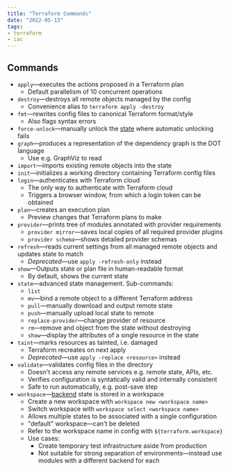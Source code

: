 ```yaml
---
title: "Terraform Commands"
date: "2022-05-13"
tags:
- terraform
- iac
---
```


## Commands

- `apply`—executes the actions proposed in a Terraform plan
	- Default parallelism of 10 concurrent operations
- `destroy`—destroys all remote objects managed by the config
	- Convenience alias to `terraform apply -destroy`
- `fmt`—rewrites config files to canonical Terraform format/style
	- Also flags syntax errors
- `force-unlock`—manually unlock the [state](notes/Terraform%20State.md) where automatic unlocking fails
- `graph`—produces a representation of the dependency graph is the DOT language
	- Use e.g. GraphViz to read
- `import`—imports existing remote objects into the state
- `init`—initializes a working directory containing Terraform config files
- `login`—authenticates with Terraform cloud
	- The only way to authenticate with Terraform cloud
	- Triggers a browser window, from which a login token can be obtained
- `plan`—creates an execution plan
	- Preview changes that Terraform plans to make
- `provider`—prints tree of modules annotated with provider requirements
	- `provider mirror`—saves local copies of all required provider plugins
	- `provider schema`—shows detailed provider schemas
- `refresh`—reads current settings from all managed remote objects and updates state to match
	- *Deprecated*—use `apply -refresh-only` instead
- `show`—Outputs state or plan file in human-readable format
	- By default, shows the current state
- `state`—advanced state management. Sub-commands:
	- `list`
	- `mv`—bind a remote object to a different Terraform address
	- `pull`—manually download and output remote state
	- `push`—manually upload local state to remote
	- `replace-provider`—change provider of resource
	- `rm`—remove and object from the state without destroying
	- `show`—display the attributes of a single resource in the state
- `taint`—marks resources as tainted, i.e. damaged
	- Terraform recreates on next apply
	- *Deprecated*—use `apply -replace <resource>` instead
- `validate`—validates config files in the directory
	- Doesn't access any remote services e.g. remote state, APIs, etc.
	- Verifies configuration is syntatically valid and internally consistent
	- Safe to run automatically, e.g. post-save step
- `workspace`—[backend](notes/Terraform%20Backends.md) state is stored in a workspace
	- Create a new workspace with `workspace new <workspace name>`
	- Switch workspace with `workspace select <workspace name>`
	- Allows multiple states to be associated with a single configuration
	- "default" workspace—can't be deleted
	- Refer to the workspace name in config with `${terraform.workspace}`
	- Use cases:
		- Create temporary test infrastructure aside from production
		- Not suitable for strong separation of environments—instead use modules with a different backend for each
